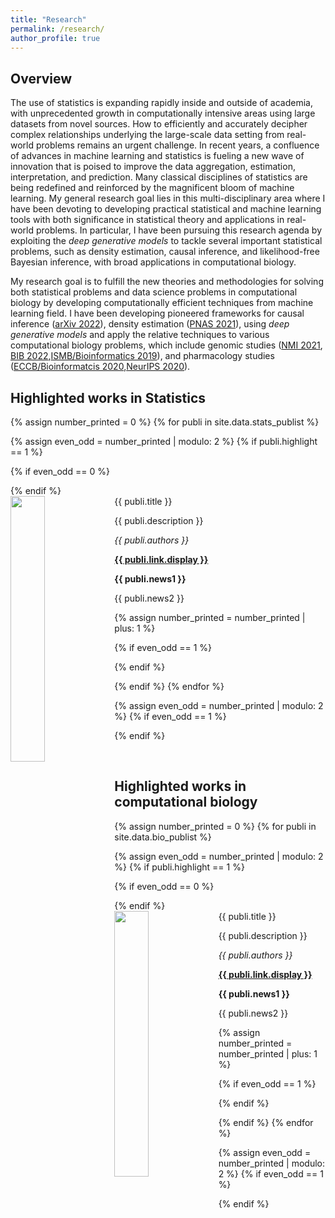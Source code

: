 ```yaml
---
title: "Research"
permalink: /research/
author_profile: true
---
```


## Overview

The use of statistics is expanding rapidly inside and outside of academia, with unprecedented growth in computationally intensive areas using large datasets from novel sources. How to efficiently and accurately decipher complex relationships underlying the large-scale data setting from real-world problems remains an urgent challenge. In recent years, a confluence of advances in machine learning and statistics is fueling a new wave of innovation that is poised to improve the data aggregation, estimation, interpretation, and prediction. Many classical disciplines of statistics are being redefined and reinforced by the magnificent bloom of machine learning. My general research goal lies in this multi-disciplinary area where I have been devoting to developing practical statistical and machine learning tools with both significance in statistical theory and applications in real-world problems. In particular, I have been pursuing this research agenda by exploiting the <i>deep generative models</i> to tackle several important statistical problems, such as density estimation, causal inference, and likelihood-free Bayesian inference, with broad applications in computational biology.

My research goal is to fulfill the new theories and methodologies for solving both statistical problems and data science problems in computational biology by developing computationally efficient techniques from machine learning field. I have been developing pioneered frameworks for causal inference (<a href="https://arxiv.org/abs/2212.05925">arXiv 2022</a>), density estimation (<a href="https://www.pnas.org/doi/10.1073/pnas.2101344118">PNAS 2021</a>), using <i>deep generative models</i> and apply the relative techniques to various computational biology problems, which include genomic studies (<a href="https://www.nature.com/articles/s42256-021-00333-y">NMI 2021</a>, <a href="https://academic.oup.com/bib/article-abstract/24/1/bbac494/6858951?redirectedFrom=fulltext">BIB 2022</a>,<a href="https://academic.oup.com/bioinformatics/article/35/14/i99/5529246">ISMB/Bioinformatics 2019</a>), and pharmacology studies (<a href="https://academic.oup.com/bioinformatics/article/36/Supplement_2/i911/6055929">ECCB/Bioinformatcis 2020</a>,<a href="https://proceedings.neurips.cc/paper/2020/hash/5f268dfb0fbef44de0f668a022707b86-Abstract.html">NeurIPS 2020</a>). 


## Highlighted works in Statistics

{% assign number_printed = 0 %}
{% for publi in site.data.stats_publist %}

{% assign even_odd = number_printed | modulo: 2 %}
{% if publi.highlight == 1 %}

{% if even_odd == 0 %}
<div class="row">
{% endif %}

<div class="col-sm-6 clearfix">
 <div class="well">
  <pubtit>{{ publi.title }}</pubtit>
  <img src="{{ site.url }}{{ site.baseurl }}/images/{{ publi.image }}" class="img-responsive" width="33%" style="float: left" />
  <p>{{ publi.description }}</p>
  <p><em>{{ publi.authors }}</em></p>
  <p><strong><a href="{{ publi.link.url }}">{{ publi.link.display }}</a></strong></p>
  <p class="text-danger"><strong> {{ publi.news1 }}</strong></p>
  <p> {{ publi.news2 }}</p>
 </div>
</div>

{% assign number_printed = number_printed | plus: 1 %}

{% if even_odd == 1 %}
</div>
{% endif %}

{% endif %}
{% endfor %}

{% assign even_odd = number_printed | modulo: 2 %}
{% if even_odd == 1 %}
</div>
{% endif %}

<p> &nbsp; </p>


## Highlighted works in computational biology

{% assign number_printed = 0 %}
{% for publi in site.data.bio_publist %}

{% assign even_odd = number_printed | modulo: 2 %}
{% if publi.highlight == 1 %}

{% if even_odd == 0 %}
<div class="row">
{% endif %}

<div class="col-sm-6 clearfix">
 <div class="well">
  <pubtit>{{ publi.title }}</pubtit>
  <img src="{{ site.url }}{{ site.baseurl }}/images/{{ publi.image }}" class="img-responsive" width="33%" style="float: left" />
  <p>{{ publi.description }}</p>
  <p><em>{{ publi.authors }}</em></p>
  <p><strong><a href="{{ publi.link.url }}">{{ publi.link.display }}</a></strong></p>
  <p class="text-danger"><strong> {{ publi.news1 }}</strong></p>
  <p> {{ publi.news2 }}</p>
 </div>
</div>

{% assign number_printed = number_printed | plus: 1 %}

{% if even_odd == 1 %}
</div>
{% endif %}

{% endif %}
{% endfor %}

{% assign even_odd = number_printed | modulo: 2 %}
{% if even_odd == 1 %}
</div>
{% endif %}

<p> &nbsp; </p>



<style>
.pub{font-size:16px;}
</style>

<!--
## Preprints

1. <div class="pub">DeepDrug: A general graph-based deep learning framework for drug-drug interactions and drug-target interactions prediction <br>
Qijin Yin, Xusheng Cao, Rui Fan, <b>Qiao Liu*</b>, Rui Jiang*, Wanwen Zeng* <br>
<a href="https://www.biorxiv.org/content/10.1101/2020.11.09.375626v2">bioRxiv 2022</a></div>

1. <div class="pub">Applications of Transformer-based Language Models in Bioinformatics: A Survey <br>
Shuang Zhang, Yuti Liu, Shuang Chen, <b>Qiao Liu</b>, Wanwen Zeng <br>
<a href="https://www.biorxiv.org/content/10.1101/2020.11.09.375626v2">bioRxiv 2022</a></div>

1. <div class="pub">Graph Convolutional Networks for Multi-modality Medical Imaging: Methods, Architectures, and Clinical Applications <br>
Kexin Ding, Mu Zhou, Zichen Wang, <b>Qiao Liu</b>, Corey W. Arnold, Shaoting Zhang, Dimitri N. Metaxas <br>
<a href="https://arxiv.org/abs/2202.08916">arXiv 2022</a></div>

1. <div class="pub">Mutual Information Learned Regressor: an Information-theoretic Viewpoint of Training Regression Systems <br>
Jirong Yi, Qiaosheng Zhang, Zhen Chen, <b>Qiao Liu</b>, Yaohua Wang <br>
Under submission</div>

## Peer-reviewed papers

1. <div class="pub">Deep generative modeling and clustering of single cell Hi-C data <br>
<b>Qiao Liu</b>, Wanwen Zeng, Wei Zhang, Sicheng Wang, Hongyang Chen, Rui Jiang, Mu Zhou and Shaoting Zhang <br>
<a href="https://www.biorxiv.org/content/10.1101/2022.07.19.500573v1">Briefings in Bioinformatics 2022 (accepted)</a></div>

1. <div class="pub">Multimodal single cell data integration challenge: results and lessons learned <br>
Christopher Lance, Malte D Luecken, Daniel B Burkhardt,..., <b>Qiao Liu</b>,...,Fabian J Theis <br>
<a href="https://proceedings.mlr.press/v176/lance22a.html">Proceedings of Machine Learning Research (JMLR) 2022</a></div>

1. <div class="pub"> Regulatory analysis of single cell multiome gene expression and chromatin accessibility data with scREG <br>
Zhana Duren, Fengge Chang, Fnu Naqing, Jingxue Xin, <b>Qiao Liu</b>, Wing Hung Wong <br>
<a href="https://genomebiology.biomedcentral.com/articles/10.1186/s13059-022-02682-2">Genome Biology 2022</a></div>

1. <div class="pub"> AggEnhance: Aggregation Enhancement by Class Interior Points in Federated Learning with Non-IID Data <br>
Jinxiang Ou, Yunheng Shen, Feng Wang, <b>Qiao Liu</b>, Xuegong Zhang, Hairong Lv <br>
<a href="https://dl.acm.org/doi/abs/10.1145/3544495">ACM Transactions on Intelligent Systems and Technology 2022</a></div>

1. <div class="pub"> scGraph: a graph neural network-based approach to automatically identify cell types <br>
Qijin Yin, <b>Qiao Liu</b>, Zhuoran Fu, Rui Jiang <br>
<a href="https://academic.oup.com/bioinformatics/article-abstract/38/11/2996/6565313">Bioinformatics 2022</a></div>

1. <div class="pub"> DualGCN: a dual graph convolutional network model to predict cancer drug response <br>
Tianxing Ma, <b>Qiao Liu</b>, Haochen Li, Mu Zhou, Rui Jiang, Xuegong Zhang <br>
<a href="https://bmcbioinformatics.biomedcentral.com/articles/10.1186/s12859-022-04664-4">BMC bioinformatics 2022</a></div>

1. <div class="pub"> DeepCAGE: incorporating transcription factors in genome-wide prediction of chromatin accessibility <br>
<b>Qiao Liu</b>, Kui Hua, Xuegong Zhang, Wing Hung Wong, Rui Jiang<br>
<a href="https://www.sciencedirect.com/science/article/pii/S1672022922000249">Genomics, Proteomics & Bioinformatics 2022</a> [<a href="https://github.com/kimmo1019/DeepCAGE">Code</a>]</div>

1. <div class="pub"> Boost Neural Networks by Checkpoints <br>
Feng Wang, Guoyizhe Wei, <b>Qiao Liu</b>, Jinxiang Ou, Xian Wei, Hairong Lv<br>
<a href="https://proceedings.neurips.cc/paper/2021/hash/a40511cad8383e5ae8ddd8b855d135da-Abstract.html">NeurIPS 2021</a></div>

1. <div class="pub"> OpenAnnotate: a web server to annotate the chromatin accessibility of genomic regions <br>
Shengquan Chen, <b>Qiao Liu</b>, Xuejian Cui, Rui Jiang<br>
<a href="https://academic.oup.com/nar/article-abstract/49/W1/W483/6276912">Nucleic Acids Research 2021</a></div>

1. <div class="pub">Simultaneous deep generative modeling and clustering of single cell genomic data<br>
<b>Qiao Liu</b>, Shengquan Chen, Rui Jiang and Wing Hung Wong<br>
<a href="https://www.nature.com/articles/s42256-021-00333-y">Nature Machine Intelligence 2021</a> [<a href="https://liu-q16.github.io/publications/scDEC">Abstract</a>][<a href="https://liu-q16.github.io/files/scDEC.pdf">PDF</a>][<a href="https://github.com/kimmo1019/scDEC">Code</a>]</div>

1. <div class="pub">Density estimation using deep generative neural networks <br>
<b>Qiao Liu</b>, Jiaze Xu, Rui Jiang and Wing Hung Wong<br>
<a href="https://www.pnas.org/doi/abs/10.1073/pnas.2101344118">Proceedings of the National Academy of Sciences of the United States of America 2021</a> [<a href="https://liu-q16.github.io/publications/Roundtrip">Abstract</a>][<a href="https://liu-q16.github.io/files/Roundtrip.pdf">PDF</a>][<a href="https://github.com/kimmo1019/Roundtrip">Code</a>]</div>


1. <div class="pub">Cancer Drug Response Prediction via a Hybrid Graph Convolutional Network<br>
<b>Qiao Liu</b>, Zhiqiang Hu, Rui Jiang and Mu Zhou<br>
<a href="https://academic.oup.com/bioinformatics/article-abstract/36/Supplement_2/i911/6055929">Bioinformatics 2020</a> [<a href="https://liu-q16.github.io/publications/DeepCDR">Abstract</a>][<a href="https://liu-q16.github.io/files/DeepCDR.pdf">PDF</a>][<a href="https://github.com/kimmo1019/DeepCDR">Code</a>]</div>

1. <div class="pub">Feature-Enhanced Graph Networks for Genetic Mutational Prediction Using Histopathological Images in Colon Cancer<br>
Kexin Ding, <b>Qiao Liu</b>, Edward Lee, Mu Zhou, Aidong Lu, Shaoting Zhang<br>
<a href="https://link.springer.com/chapter/10.1007/978-3-030-59713-9_29">MICCAI 2020</a> 

1. <div class="pub">A Decentralized Systemfor Medical Data Management via Blockchain <br>
Qingzhu Yang, <b>Qiao Liu</b>, Hairong Lv<br>
<a href="https://jit.ndhu.edu.tw/article/view/2370">Journal of Internet Technology 2020</a> 

1. <div class="pub">Mstree: A Multispecies Coalescent Approach for Estimating Ancestral Population Size and Divergence Time During Speciation with Gene Flow <br>
Junfeng Liu, <b>Qiao Liu</b>, Qingzhu Yang<br>
<a href="https://academic.oup.com/gbe/article-abstract/12/5/715/5828937">Genome Biology and Evolution 2020</a> 

1. <div class="pub">Quantifying Functional Impacts of Regulatory Variants with Multi-task Bayesian Neural Network <br>
Chencheng Xu, <b>Qiao Liu</b>, Jianyu Zhou, Minzhu Xie, Jianxing Feng and Tao Jiang<br>
<a href="https://academic.oup.com/bioinformatics/article-abstract/36/5/1397/5613893">Bioinformatics 2019</a> 


1. <div class="pub">Reinforced Molecular Optimization with Neighborhood-Controlled Grammars<br>
Chencheng Xu, <b>Qiao Liu</b>, Minlie Huang, Tao Jiang<br>
<a href="https://proceedings.neurips.cc/paper/2020/hash/5f268dfb0fbef44de0f668a022707b86-Abstract.html">NeurIPS 2020</a> [<a href="https://github.com/Zoesgithub/MNCE-RL">Code</a>]</div>


1. <div class="pub">hicGAN Infers Super Resolution Hi-C Data With Generative Adversarial Networks <br>
<b>Qiao Liu</b>, Hairong Lv, Rui Jiang<br>
<a href="https://academic.oup.com/bioinformatics/article-abstract/35/14/i99/5529246">ISMB/Bioinformatics 2019</a> [<a href="https://liu-q16.github.io/publications/hicGAN">Abstract</a>][<a href="https://liu-q16.github.io/files/hicGAN.pdf">PDF</a>][<a href="https://github.com/kimmo1019/hicGAN">Code</a>]</div>

1. <div class="pub">Automatically Structuring on Chinese Ultrasound Report of Cerebrovascular Diseases via Natural Language Processing <br>
Pengyu Chen<sup>*</sup>, <b>Qiao Liu</b><sup>*</sup>, Hairong Lv and Xiaolu Fei<br>
<a href="https://ieeexplore.ieee.org/abstract/document/8736947/">IEEE Access 2019</a> (Co-first author)

1. <div class="pub">DeepHistone: a Deep Learning Approach to Predicting Histone Modifications] <br>
Qijin Yin, Mengmeng Wu, <b>Qiao Liu</b>, Rui Jiang<br>
<a href="https://bmcgenomics.biomedcentral.com/articles/10.1186/s12864-019-5489-4">BMC Genomics 2019</a> [<a href="https://github.com/QijinYin/DeepHistone">Code</a>]</div>

1. <div class="pub">EpiFIT: Functional Interpretation of Transcription Factors based on Combination of Sequence and Epigenetic Information <br>
Shaoming Song, Hongfei Cui, <b>Qiao Liu</b>, Rui Jiang<br>
<a href="https://link.springer.com/article/10.1007/s40484-019-0175-8">Quantitative Biology 2019</a>


1. <div class="pub">Chromatin Accessibility Prediction via a Hybrid Deep Convolutional Neural Network <br>
<b>Qiao Liu</b>, Fei Xia, Qijin Yin, Rui Jiang<br>
<a href="https://academic.oup.com/bioinformatics/article-abstract/34/5/732/4562336">Bioinformatics 2018</a> [<a href="https://liu-q16.github.io/publications/Deopen">Abstract</a>][<a href="https://liu-q16.github.io/files/Deopen.pdf">PDF</a>][<a href="https://github.com/kimmo1019/Deopen">Code</a>]</div>

1. <div class="pub">A Sequence-based Method to Predict the Impact of Regulatory Variants Using Random Forest <br>
<b>Qiao Liu</b>, Minxing Gan, Rui Jiang<br>
<a href="https://bmcsystbiol.biomedcentral.com/articles/10.1186/s12918-017-0389-1">BMC Systems Biology 2017</a> [<a href="https://github.com/kimmo1019/kmerforest">Code</a>]</div>

1. <div class="pub">Protein Folding Optimization Based on 3D off-lattice Model via an Improved Artificial Bee Colony Algorithm <br>
Bai Li, Mu Lin, <b>Qiao Liu</b>, Ya Li<br>
<a href="https://link.springer.com/article/10.1007/s00894-015-2806-y">Journal of Molecular Modeling 2015</a> [<a href="https://github.com/kimmo1019/BE-ABC">Code</a>]</div>

<div class="pub">
(* denotes equal contribution)
</div>

-->


